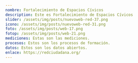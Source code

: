 ```yaml
---
nombre: Fortalecimiento de Espacios Cívicos
description: Este es Fortalecimiento de Espacios Cívicos
slider: /assets/img/posts/nuevoweb-red-37.png
icono: /assets/img/posts/nuevoweb-red-31.png
foto: /assets/img/posts/web-17.png
fotop: /assets/img/posts/web-21.png
mediciones: E﻿stas son las mediciones.
procesos: E﻿stos son los procesos de formación.
datos: E﻿stos son los datos abiertos.
enlace: https://redciudadana.org/
---
```


